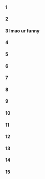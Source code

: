 #### 1
#### 2
#### 3 lmao ur funny
#### 4
#### 5
#### 6
#### 7
#### 8
#### 9
#### 10
#### 11
#### 12
#### 13
#### 14
#### 15